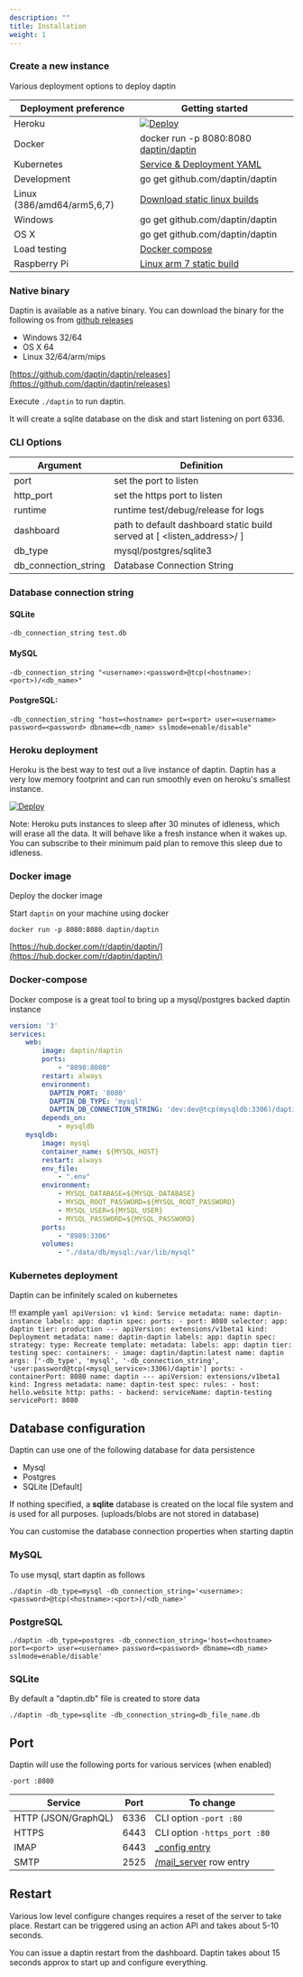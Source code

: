 ```yaml
---
description: ""
title: Installation
weight: 1
---
```


### Create a new instance

Various deployment options to deploy daptin

| Deployment preference      | Getting started                                                                                                               |
| -------------------------- | ----------------------------------------------------------------------------------------------------------------------------- |
| Heroku                     | [![Deploy](https://www.herokucdn.com/deploy/button.svg)](https://heroku.com/deploy?template=https://github.com/daptin/daptin) |
| Docker                     | docker run -p 8080:8080 [daptin/daptin](https://hub.docker.com/r/daptin/daptin)                                               |
| Kubernetes                 | [Service & Deployment YAML](#kubernetes)                                                                                      |
| Development                | go get github.com/daptin/daptin                                                                                               |
| Linux (386/amd64/arm5,6,7) | [Download static linux builds](https://github.com/daptin/daptin/releases)                                                     |
| Windows                    | go get github.com/daptin/daptin                                                                                               |
| OS X                       | go get github.com/daptin/daptin                                                                                               |
| Load testing               | [Docker compose](#docker-compose)                                                                                             |
| Raspberry Pi               | [Linux arm 7 static build](https://github.com/daptin/daptin/releases)                                                         |



### Native binary

Daptin is available as a native binary. You can download the binary for the following os from [github releases](https://github.com/daptin/daptin/releases)

- Windows 32/64
- OS X  64
- Linux  32/64/arm/mips

[https://github.com/daptin/daptin/releases](https://github.com/daptin/daptin/releases)

Execute ```./daptin``` to run daptin.

It will create a sqlite database on the disk and start listening on port 6336.

### CLI Options

Argument | Definition
--- | ---
port | set the port to listen
http_port | set the https port to listen
runtime | runtime test/debug/release for logs
dashboard | path to default dashboard static build served at [ <listen_address>/ ]
db_type | mysql/postgres/sqlite3
db_connection_string |   Database Connection String


### Database connection string

#### SQLite

```-db_connection_string test.db```

#### MySQL

```-db_connection_string "<username>:<password>@tcp(<hostname>:<port>)/<db_name>"```

#### PostgreSQL:

```-db_connection_string "host=<hostname> port=<port> user=<username> password=<password> dbname=<db_name> sslmode=enable/disable"```

### Heroku deployment

Heroku is the best way to test out a live instance of daptin. Daptin has a very low memory footprint and can run smoothly even on heroku's smallest instance.

[![Deploy](https://www.herokucdn.com/deploy/button.svg)](https://heroku.com/deploy?template=https://github.com/daptin/daptin)

Note: Heroku puts instances to sleep after 30 minutes of idleness, which will erase all the data. It will behave like a fresh instance when it wakes up. You can subscribe to their minimum paid plan to remove this sleep due to idleness.

### Docker image

Deploy the docker image

Start ```daptin``` on your machine using docker

```docker run -p 8080:8080 daptin/daptin```



[https://hub.docker.com/r/daptin/daptin/](https://hub.docker.com/r/daptin/daptin/)


### Docker-compose

Docker compose is a great tool to bring up a mysql/postgres backed daptin instance


```yaml
version: '3'
services:
    web:
        image: daptin/daptin
        ports:
            - "8090:8080"
        restart: always
        environment:
          DAPTIN_PORT: '8080'
          DAPTIN_DB_TYPE: 'mysql'
          DAPTIN_DB_CONNECTION_STRING: 'dev:dev@tcp(mysqldb:3306)/daptin'
        depends_on:
            - mysqldb
    mysqldb:
        image: mysql
        container_name: ${MYSQL_HOST}
        restart: always
        env_file:
            - ".env"
        environment:
            - MYSQL_DATABASE=${MYSQL_DATABASE}
            - MYSQL_ROOT_PASSWORD=${MYSQL_ROOT_PASSWORD}
            - MYSQL_USER=${MYSQL_USER}
            - MYSQL_PASSWORD=${MYSQL_PASSWORD}
        ports:
            - "8989:3306"
        volumes:
            - "./data/db/mysql:/var/lib/mysql"
```


### Kubernetes deployment

Daptin can be infinitely scaled on kubernetes

!!! example
    ```yaml
    apiVersion: v1
    kind: Service
    metadata:
      name: daptin-instance
      labels:
        app: daptin
    spec:
      ports:
        - port: 8080
      selector:
        app: daptin
        tier: production
    ---
    apiVersion: extensions/v1beta1
    kind: Deployment
    metadata:
      name: daptin-daptin
      labels:
        app: daptin
    spec:
      strategy:
        type: Recreate
      template:
        metadata:
          labels:
            app: daptin
            tier: testing
        spec:
          containers:
          - image: daptin/daptin:latest
            name: daptin
            args: ['-db_type', 'mysql', '-db_connection_string', 'user:password@tcp(<mysql_service>:3306)/daptin']
            ports:
            - containerPort: 8080
              name: daptin
    ---
    apiVersion: extensions/v1beta1
    kind: Ingress
    metadata:
      name: daptin-test
    spec:
      rules:
      - host: hello.website
        http:
          paths:
          - backend:
              serviceName: daptin-testing
              servicePort: 8080
    ```


## Database configuration

Daptin can use one of the following database for data persistence

- Mysql
- Postgres
- SQLite [Default]

If nothing specified, a **sqlite** database is created on the local file system and is used for all purposes. (uploads/blobs are not stored in database)

You can customise the database connection properties when starting daptin

### MySQL

To use mysql, start daptin as follows

```./daptin -db_type=mysql -db_connection_string='<username>:<password>@tcp(<hostname>:<port>)/<db_name>'```

### PostgreSQL

```./daptin -db_type=postgres -db_connection_string='host=<hostname> port=<port> user=<username> password=<password> dbname=<db_name> sslmode=enable/disable'```

### SQLite

By default a "daptin.db" file is created to store data

```./daptin -db_type=sqlite -db_connection_string=db_file_name.db```


## Port

Daptin will use the following ports for various services (when enabled)

```-port :8080```

| Service             | Port               | To change                                        |
| ------------------- | ------------------ | ------------------------------------------------ |
| HTTP (JSON/GraphQL) | 6336               | CLI option ```-port :80```                       |
| HTTPS               | 6443               | CLI option ```-https_port :80```                 |
| IMAP                | 6443               | [_config entry](/getting-started/enabling-features) |
| SMTP                | 2525               | [/mail_server](/features/enable-smtp-imap) row entry                       |



## Restart

Various low level configure changes requires a reset of the server to take place. Restart can be triggered using an action API and takes about 5-10 seconds.

You can issue a daptin restart from the dashboard. Daptin takes about 15 seconds approx to start up and configure everything.
